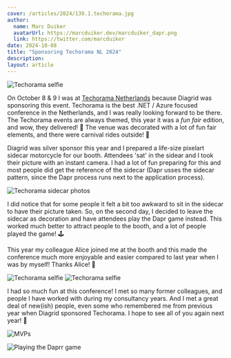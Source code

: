 ```yaml
---
cover: /articles/2024/139.1.techorama.jpg
author:
  name: Marc Duiker
  avatarUrl: https://marcduiker.dev/marcduiker_dapr.png
  link: https://twitter.com/marcduiker
date: 2024-10-08
title: "Sponsoring Techorama NL 2024"
description:
layout: article
---
```


![Techorama selfie](/articles/2024/139.1.techorama.jpg)

On October 8 & 9 I was at [Techorama Netherlands](https://techorama.nl/) because Diagrid was sponsoring this event. Techorama is the best .NET / Azure focused conference in the Netherlands, and I was really looking forward to be there. The Techorama events are always themed, this year it was a _fun fair_ edition, and wow, they delivered! 🎉 The venue was decorated with a lot of fun fair elements, and there were carnival rides outside! 🎡

Diagrid was silver sponsor this year and I prepared a life-size pixelart sidecar motorcycle for our booth. Attendees 'sat' in the sidear and I took their picture with an instant camera. I had a lot of fun preparing for this and most people did get the reference of the sidecar (Dapr usses the sidecar pattern, since the Dapr process runs next to the application process).

![Techorama sidecar photos](/articles/2024/139.6.techorama-sidecars.jpeg)

I did notice that for some people it felt a bit too awkward to sit in the sidecar to have their picture taken. So, on the second day, I decided to leave the sidecar as decoration and have attendees play the Dapr game instead. This worked much better to attract people to the booth, and a lot of people played the game! 🕹️

This year my colleague Alice joined me at the booth and this made the conference much more enjoyable and easier compared to last year when I was by myself! Thanks Alice! 🙏

![Techorama selfie](/articles/2024/139.2.techorama.jpg)
![Techorama selfie](/articles/2024/139.3.techorama.jpg)

I had so much fun at this conference! I met so many former colleagues, and people I have worked with during my consultancy years. And I met a great deal of new(ish) people, even some who remembered me from previous year when Diagrid sponsored Techorama. I hope to see all of you again next year! 👋

![MVPs](/articles/2024/139.4.techorama.jpg)

![Playing the Daprr game](/articles/2024/139.5.techorama.jpg)